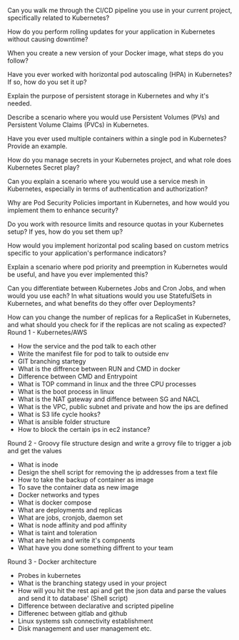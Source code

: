 Can you walk me through the CI/CD pipeline you use in your current project, specifically related to Kubernetes?

How do you perform rolling updates for your application in Kubernetes without causing downtime?

When you create a new version of your Docker image, what steps do you follow?

Have you ever worked with horizontal pod autoscaling (HPA) in Kubernetes? If so, how do you set it up?

Explain the purpose of persistent storage in Kubernetes and why it's needed.

Describe a scenario where you would use Persistent Volumes (PVs) and Persistent Volume Claims (PVCs) in Kubernetes.

Have you ever used multiple containers within a single pod in Kubernetes? Provide an example.

How do you manage secrets in your Kubernetes project, and what role does Kubernetes Secret play?

Can you explain a scenario where you would use a service mesh in Kubernetes, especially in terms of authentication and authorization?

Why are Pod Security Policies important in Kubernetes, and how would you implement them to enhance security?

Do you work with resource limits and resource quotas in your Kubernetes setup? If yes, how do you set them up?

How would you implement horizontal pod scaling based on custom metrics specific to your application's performance indicators?

Explain a scenario where pod priority and preemption in Kubernetes would be useful, and have you ever implemented this?

Can you differentiate between Kubernetes Jobs and Cron Jobs, and when would you use each?
In what situations would you use StatefulSets in Kubernetes, and what benefits do they offer over Deployments?

How can you change the number of replicas for a ReplicaSet in Kubernetes, and what should you check for if the replicas are not scaling as expected?
Round 1 - Kubernetes/AWS
 - How the service and the pod talk to each other
 - Write the manifest file for pod to talk to outside env
 - GIT branching startegy
 - What is the diffrence between RUN and CMD in docker
 - Difference between CMD and Entrypoint
 - What is TOP command in linux and the three CPU processes
 - What is the boot process in linux
 - What is the NAT gateway and diffence between SG and NACL
 - What is the VPC, public subnet and private and how the ips are defined
 - What is S3 life cycle hooks?
 - What is ansible folder structure
 - How to block the certain ips in ec2 instance?

Round 2 - Groovy file structure design and write a grrovy file to trigger a job and get the values
 - What is inode
 - Design the shell script for removing the ip addresses from a text file
 - How to take the backup of container as image
 - To save the container data as new image
 - Docker networks and types
 - What is docker compose
 - What are deployments and replicas
 - What are jobs, cronjob, daemon set
 - What is node affinity and pod affinity
 - What is taint and toleration
 - What are helm and write it's compnents
 - What have you done something diffrent to your team

Round 3 - Docker architecture
- Probes in kubernetes
- What is the branching stategy used in your project
 - How will you hit the rest api and get the json data and parse the values and send it to database' (Shell script)
 - Difference between declarative and scripted pipeline
 - Differenec between gitlab and github
- Linux systems ssh connectivity establishment
 - Disk management and user management etc.
